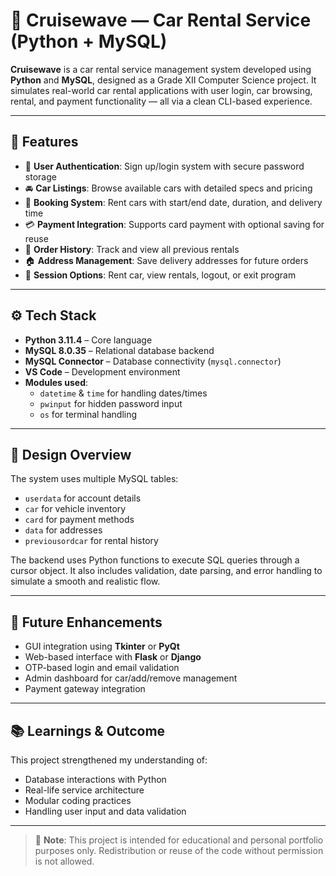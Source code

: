 # 🚗 Cruisewave — Car Rental Service (Python + MySQL)

**Cruisewave** is a car rental service management system developed using **Python** and **MySQL**, designed as a Grade XII Computer Science project. It simulates real-world car rental applications with user login, car browsing, rental, and payment functionality — all via a clean CLI-based experience.

---

## 📌 Features

- 🔐 **User Authentication**: Sign up/login system with secure password storage  
- 🚘 **Car Listings**: Browse available cars with detailed specs and pricing  
- 📅 **Booking System**: Rent cars with start/end date, duration, and delivery time  
- 💳 **Payment Integration**: Supports card payment with optional saving for reuse  
- 📄 **Order History**: Track and view all previous rentals  
- 🏠 **Address Management**: Save delivery addresses for future orders  
- 🔄 **Session Options**: Rent car, view rentals, logout, or exit program  

---

## ⚙️ Tech Stack

- **Python 3.11.4** – Core language  
- **MySQL 8.0.35** – Relational database backend  
- **MySQL Connector** – Database connectivity (`mysql.connector`)  
- **VS Code** – Development environment  
- **Modules used**:  
  - `datetime` & `time` for handling dates/times  
  - `pwinput` for hidden password input  
  - `os` for terminal handling  

---

## 🧠 Design Overview

The system uses multiple MySQL tables:
- `userdata` for account details  
- `car` for vehicle inventory  
- `card` for payment methods  
- `data` for addresses  
- `previousordcar` for rental history  

The backend uses Python functions to execute SQL queries through a cursor object. It also includes validation, date parsing, and error handling to simulate a smooth and realistic flow.

---

## 🚀 Future Enhancements

- GUI integration using **Tkinter** or **PyQt**  
- Web-based interface with **Flask** or **Django**  
- OTP-based login and email validation  
- Admin dashboard for car/add/remove management  
- Payment gateway integration  

---

## 📚 Learnings & Outcome

This project strengthened my understanding of:
- Database interactions with Python  
- Real-life service architecture  
- Modular coding practices  
- Handling user input and data validation  

---

> 📢 **Note**: This project is intended for educational and personal portfolio purposes only. Redistribution or reuse of the code without permission is not allowed.
